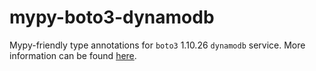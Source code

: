 # mypy-boto3-dynamodb

Mypy-friendly type annotations for `boto3` 1.10.26 `dynamodb` service.
More information can be found [here](https://github.com/vemel/mypy_boto3).